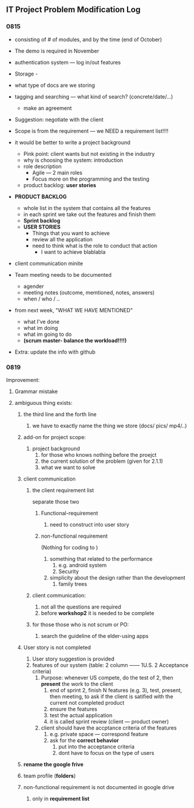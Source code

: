 ## IT Project Problem Modification Log



### 0815

- consisting of # of modules, and by the time (end of October)
- The demo is required in November
- authentication system — log in/out features
- Storage - 
- what type of docs are we storing
- tagging and searching — what kind of search? (concrete/date/...)
  - make an agreement
- Suggestion: negotiate with the client



- Scope is from the requirement — we NEED a requirement list!!!!
- it would be better to write a project background
  - Pink point: client wants but not existing in the industry
  - why is choosing the system: introduction
  - role description
    - Agile — 2 main roles
    - Focus more on the programming and the testing
  - product backlog: **user stories**
- **PRODUCT BACKLOG**
  - whole list in the system that contains all the features
  - in each sprint we take out the features and finish them
  - **Sprint backlog**
  - **USER STORIES**
    - Things that you want to achieve
    - review all the application
    - need to think what is the role to conduct that action
      - I want to achieve blablabla
- client communication minite 
- Team meeting needs to be documented
  - agender
  - meeting notes (outcome, memtioned, notes, answers)
  - when / who / ..
- from next week, "WHAT WE HAVE MENTIONED" 
  - what I've done
  - what im doing
  - what im going to do
  - **(scrum master- balance the workload!!!!)**



- Extra: update the info with github

### 0819

Improvement: 

1. Grammar mistake

2. ambiguous thing exists:

   1. the third line and the forth line

      1. we have to exactly name the thing we store (docs/ pics/ mp4/..)

   2. add-on for project scope:

      1. project background
         1. for those who knows nothing before the proejct
         2. the current solution of the problem (given for 2.1.1)
         3. what we want to solve

   3. client communication

      1. the client requirement list 

         separate those two

         1. Functional-requirement

            1. need to construct into user story

         2. non-functional requirement

            (Nothing for coding to )

            1. something that related to the performance
               1. e.g. android system
               2. Security 
            2. simplicity about the design rather than the development
               1. family trees

      2. client communication:

         1. not all the questions are required
         2. before **workshop2** it is needed to be complete

      3. for those those who is not scrum or PO:

         1. search the guideline of the elder-using apps

   4. User story is not completed

      1. User story suggestion is provided
      2. features of our system (table: 2 column —— 1U.S. 2 Acceptance criteria)
         1. Purpose: whenever US compete, do the test of 2, then **present** the work to the client
            1. end of sprint 2, finish N features (e.g. 3), test, present, then meeting, to ask if the client is satified with the current not completed product
            2. ensure the features 
            3.  test the actual application
            4. it is called sprint review (client — product owner)
         2. client should have the accptance criteria of the features
            1. e.g. private space — correspond feature
            2. ask for the **correct behavior**
               1. put into the acceptance criteria
               2. dont have to focus on the type of users

   5. **rename the google frive**

   6. team profile (**folders**)

   7. non-functional requirement is not documented in google drive

      1. only in **requirement list**

      